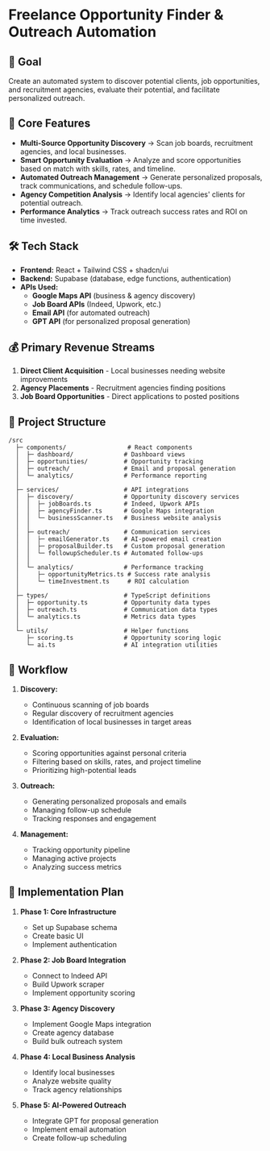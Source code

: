 
# Freelance Opportunity Finder & Outreach Automation

## 🎯 Goal
Create an automated system to discover potential clients, job opportunities, and recruitment agencies, evaluate their potential, and facilitate personalized outreach.

## 📌 Core Features
- **Multi-Source Opportunity Discovery** → Scan job boards, recruitment agencies, and local businesses.
- **Smart Opportunity Evaluation** → Analyze and score opportunities based on match with skills, rates, and timeline.
- **Automated Outreach Management** → Generate personalized proposals, track communications, and schedule follow-ups.
- **Agency Competition Analysis** → Identify local agencies' clients for potential outreach.
- **Performance Analytics** → Track outreach success rates and ROI on time invested.

## 🛠 Tech Stack
- **Frontend:** React + Tailwind CSS + shadcn/ui
- **Backend:** Supabase (database, edge functions, authentication)
- **APIs Used:** 
  - **Google Maps API** (business & agency discovery)
  - **Job Board APIs** (Indeed, Upwork, etc.)
  - **Email API** (for automated outreach)
  - **GPT API** (for personalized proposal generation)

## 💰 Primary Revenue Streams
1. **Direct Client Acquisition** - Local businesses needing website improvements
2. **Agency Placements** - Recruitment agencies finding positions
3. **Job Board Opportunities** - Direct applications to posted positions

## 📂 Project Structure
```
/src
  ├─ components/                 # React components
  │  ├─ dashboard/              # Dashboard views
  │  ├─ opportunities/          # Opportunity tracking
  │  ├─ outreach/               # Email and proposal generation
  │  └─ analytics/              # Performance reporting
  │
  ├─ services/                  # API integrations
  │  ├─ discovery/              # Opportunity discovery services
  │  │  ├─ jobBoards.ts         # Indeed, Upwork APIs
  │  │  ├─ agencyFinder.ts      # Google Maps integration
  │  │  └─ businessScanner.ts   # Business website analysis
  │  │
  │  ├─ outreach/               # Communication services
  │  │  ├─ emailGenerator.ts    # AI-powered email creation
  │  │  ├─ proposalBuilder.ts   # Custom proposal generation
  │  │  └─ followupScheduler.ts # Automated follow-ups
  │  │
  │  └─ analytics/              # Performance tracking
  │     ├─ opportunityMetrics.ts # Success rate analysis
  │     └─ timeInvestment.ts     # ROI calculation
  │
  ├─ types/                     # TypeScript definitions
  │  ├─ opportunity.ts          # Opportunity data types
  │  ├─ outreach.ts             # Communication data types
  │  └─ analytics.ts            # Metrics data types
  │
  └─ utils/                     # Helper functions
     ├─ scoring.ts              # Opportunity scoring logic
     └─ ai.ts                   # AI integration utilities
```

## 🔄 Workflow
1. **Discovery:**
   - Continuous scanning of job boards
   - Regular discovery of recruitment agencies
   - Identification of local businesses in target areas

2. **Evaluation:**
   - Scoring opportunities against personal criteria
   - Filtering based on skills, rates, and project timeline
   - Prioritizing high-potential leads

3. **Outreach:**
   - Generating personalized proposals and emails
   - Managing follow-up schedule
   - Tracking responses and engagement

4. **Management:**
   - Tracking opportunity pipeline
   - Managing active projects
   - Analyzing success metrics

## 🎯 Implementation Plan
1. **Phase 1: Core Infrastructure**
   - Set up Supabase schema
   - Create basic UI
   - Implement authentication

2. **Phase 2: Job Board Integration**
   - Connect to Indeed API
   - Build Upwork scraper
   - Implement opportunity scoring

3. **Phase 3: Agency Discovery**
   - Implement Google Maps integration
   - Create agency database
   - Build bulk outreach system

4. **Phase 4: Local Business Analysis**
   - Identify local businesses
   - Analyze website quality
   - Track agency relationships

5. **Phase 5: AI-Powered Outreach**
   - Integrate GPT for proposal generation
   - Implement email automation
   - Create follow-up scheduling
